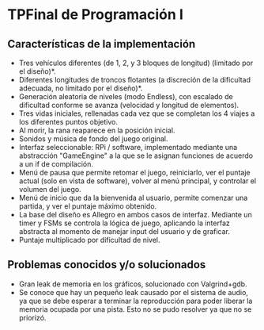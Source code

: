 # TPFinal de Programación I

## Características de la implementación

- Tres vehículos diferentes (de 1, 2, y 3 bloques de longitud) (limitado por el diseño)*.
- Diferentes longitudes de troncos flotantes (a discreción de la dificultad adecuada, no limitado por el diseño)*.
- Generación aleatoria de niveles (modo Endless), con escalado de dificultad conforme se avanza (velocidad y longitud de elementos).
- Tres vidas iniciales, rellenadas cada vez que se completan los 4 viajes a los diferentes puntos objetivo.
- Al morir, la rana reaparece en la posición inicial.
- Sonidos y música de fondo del juego original.
- Interfaz seleccionable: RPi / software, implementado mediante una abstracción "GameEngine" a la que se le asignan funciones de acuerdo a un if de compilación.
- Menú de pausa que permite retomar el juego, reiniciarlo, ver el puntaje actual (solo en vista de software), volver al menú principal, y controlar el volumen del juego.
- Menú de inicio que da la bienvenida al usuario, permite comenzar una partida, y ver el puntaje máximo obtenido.
- La base del diseño es Allegro en ambos casos de interfaz. Mediante un timer y FSMs se controla la lógica de juego, aplicando la interfaz abstracta al momento de manejar input del usuario y de graficar.
- Puntaje multiplicado por dificultad de nivel.


## Problemas conocidos y/o solucionados
- Gran leak de memoria en los gráficos, solucionado con Valgrind+gdb.
- Se conoce que hay un pequeño leak causado por el sistema de audio, ya que se debe esperar a terminar la reproducción para poder liberar la memoria ocupada por una pista. Esto no se pudo resolver ya que no se priorizó.
